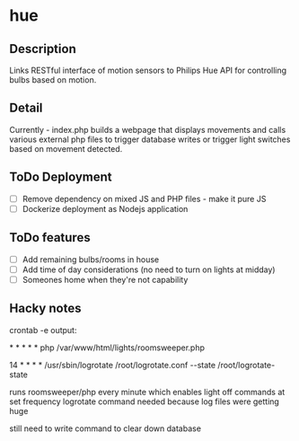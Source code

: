 # hue

## Description
Links RESTful interface of motion sensors to Philips Hue API for controlling bulbs based on motion.

## Detail
Currently - index.php builds a webpage that displays movements and calls various external php files to trigger database writes or trigger light switches based on movement detected.

## ToDo Deployment
- [ ] Remove dependency on mixed JS and PHP files - make it pure JS
- [ ] Dockerize deployment as Nodejs application

## ToDo features
- [ ] Add remaining bulbs/rooms in house
- [ ] Add time of day considerations (no need to turn on lights at midday)
- [ ] Someones home when they're not capability

## Hacky notes

crontab -e output:

\* \* \* \* \* php /var/www/html/lights/roomsweeper.php

14 * * * * /usr/sbin/logrotate /root/logrotate.conf --state /root/logrotate-state

runs roomsweeper/php every minute which enables light off commands at set frequency
logrotate command needed because log files were getting huge

still need to write command to clear down database
